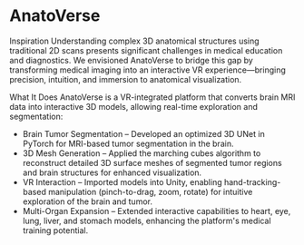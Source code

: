 # AnatoVerse

Inspiration
Understanding complex 3D anatomical structures using traditional 2D scans presents significant challenges in medical education and diagnostics. We envisioned AnatoVerse to bridge this gap by transforming medical imaging into an interactive VR experience—bringing precision, intuition, and immersion to anatomical visualization.

What It Does
AnatoVerse is a VR-integrated platform that converts brain MRI data into interactive 3D models, allowing real-time exploration and segmentation:
- Brain Tumor Segmentation – Developed an optimized 3D UNet in PyTorch for MRI-based tumor segmentation in the brain.
- 3D Mesh Generation – Applied the marching cubes algorithm to reconstruct detailed 3D surface meshes of segmented tumor regions and brain structures for enhanced visualization.
- VR Interaction – Imported models into Unity, enabling hand-tracking-based manipulation (pinch-to-drag, zoom, rotate) for intuitive exploration of the brain and tumor.
- Multi-Organ Expansion – Extended interactive capabilities to heart, eye, lung, liver, and stomach models, enhancing the platform's medical training potential.
